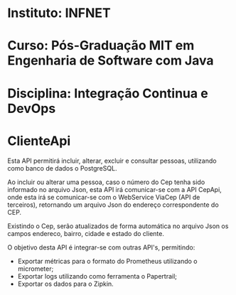 # Instituto: INFNET

# Curso: Pós-Graduação MIT em Engenharia de Software com Java

# Disciplina: Integração Continua e DevOps

# ClienteApi

Esta API permitirá incluir, alterar, excluir e consultar pessoas, utilizando como banco de dados o PostgreSQL.

Ao incluir ou alterar uma pessoa, caso o número do Cep tenha sido informado no arquivo Json, esta API irá comunicar-se com a API CepApi, onde esta irá se comunicar-se com o WebService ViaCep (API de terceiros), retornando um arquivo Json do endereço correspondente do CEP. 

Existindo o Cep, serão atualizados de forma automática no arquivo Json os campos endereco, bairro, cidade e estado do cliente.

O objetivo desta API é integrar-se com outras API's, permitindo:

- Exportar métricas para o formato do Prometheus utilizando o micrometer;
- Exportar logs utilizando como ferramenta o Papertrail;
- Exportar os dados para o Zipkin.
